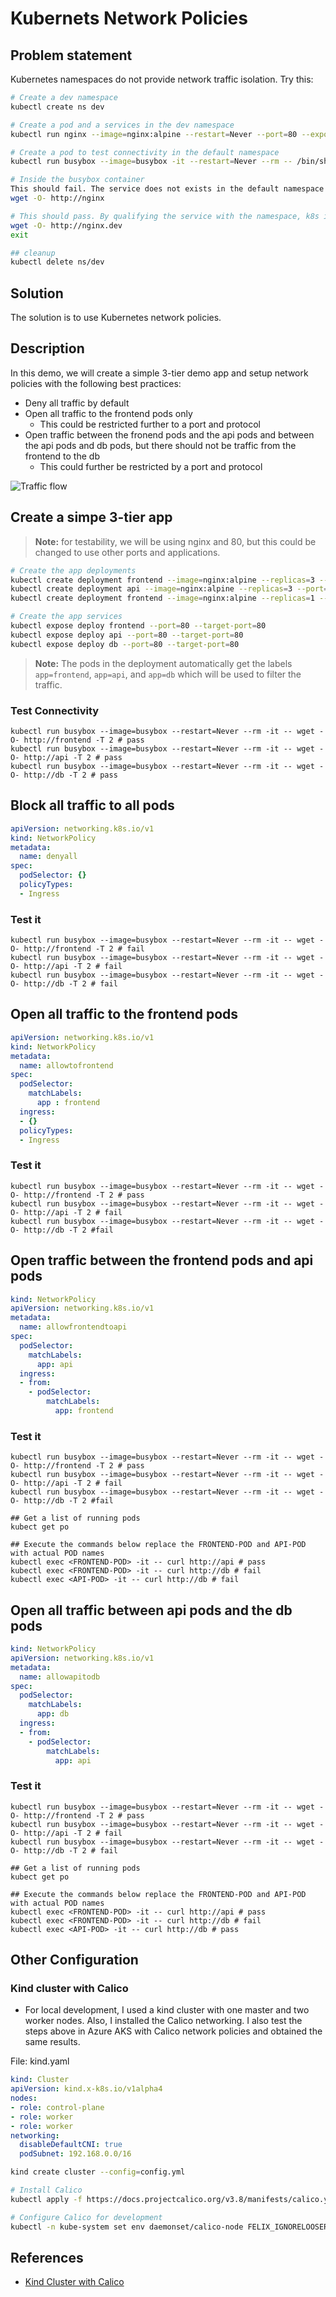 # Kubernets Network Policies

## Problem statement

Kubernetes namespaces do not provide network traffic isolation. Try this:

```bash
# Create a dev namespace
kubectl create ns dev

# Create a pod and a services in the dev namespace
kubectl run nginx --image=nginx:alpine --restart=Never --port=80 --expose -n dev

# Create a pod to test connectivity in the default namespace
kubectl run busybox --image=busybox -it --restart=Never --rm -- /bin/sh -n default

# Inside the busybox container
This should fail. The service does not exists in the default namespace
wget -O- http://nginx

# This should pass. By qualifying the service with the namespace, k8s is able to find the service
wget -O- http://nginx.dev
exit

## cleanup
kubectl delete ns/dev
```

## Solution

The solution is to use Kubernetes network policies.

## Description

In this demo, we will create a simple 3-tier demo app and setup network policies with the following best practices:

- Deny all traffic by default
- Open all traffic to the frontend pods only
  - This could be restricted further to a port and protocol
- Open traffic between the fronend pods and the api pods and between the api pods and db pods, but there should not be traffic from the frontend to the db
  - This could further be restricted by a port and protocol 

![Traffic flow](images/NetPolTrafficFlow.png)

## Create a simpe 3-tier app

> **Note:** for testability, we will be using nginx and 80, but this could be changed to use other ports and applications.

```bash
# Create the app deployments
kubectl create deployment frontend --image=nginx:alpine --replicas=3 --port=80
kubectl create deployment api --image=nginx:alpine --replicas=3 --port=80
kubectl create deployment frontend --image=nginx:alpine --replicas=1 --port=80

# Create the app services
kubectl expose deploy frontend --port=80 --target-port=80
kubectl expose deploy api --port=80 --target-port=80
kubectl expose deploy db --port=80 --target-port=80
```

> **Note:** The pods in the deployment automatically get the labels ```app=frontend```, ```app=api```, and ```app=db``` which will be used to filter the traffic.

### Test Connectivity

```
kubectl run busybox --image=busybox --restart=Never --rm -it -- wget -O- http://frontend -T 2 # pass
kubectl run busybox --image=busybox --restart=Never --rm -it -- wget -O- http://api -T 2 # pass
kubectl run busybox --image=busybox --restart=Never --rm -it -- wget -O- http://db -T 2 # pass
```

## Block all traffic to all pods

```yaml
apiVersion: networking.k8s.io/v1
kind: NetworkPolicy
metadata:
  name: denyall
spec:
  podSelector: {}
  policyTypes:
  - Ingress
```

### Test it

```
kubectl run busybox --image=busybox --restart=Never --rm -it -- wget -O- http://frontend -T 2 # fail
kubectl run busybox --image=busybox --restart=Never --rm -it -- wget -O- http://api -T 2 # fail
kubectl run busybox --image=busybox --restart=Never --rm -it -- wget -O- http://db -T 2 # fail
```

## Open all traffic to the frontend pods

```yaml
apiVersion: networking.k8s.io/v1
kind: NetworkPolicy
metadata:
  name: allowtofrontend
spec:
  podSelector:
    matchLabels:
      app : frontend
  ingress:
  - {}
  policyTypes:
  - Ingress
```

### Test it

```
kubectl run busybox --image=busybox --restart=Never --rm -it -- wget -O- http://frontend -T 2 # pass
kubectl run busybox --image=busybox --restart=Never --rm -it -- wget -O- http://api -T 2 # fail
kubectl run busybox --image=busybox --restart=Never --rm -it -- wget -O- http://db -T 2 #fail
```

## Open traffic between the frontend pods and api pods

```yaml
kind: NetworkPolicy
apiVersion: networking.k8s.io/v1
metadata:
  name: allowfrontendtoapi
spec:
  podSelector:
    matchLabels:
      app: api
  ingress:
  - from:
    - podSelector:
        matchLabels:
          app: frontend
```         

### Test it

```
kubectl run busybox --image=busybox --restart=Never --rm -it -- wget -O- http://frontend -T 2 # pass
kubectl run busybox --image=busybox --restart=Never --rm -it -- wget -O- http://api -T 2 # fail
kubectl run busybox --image=busybox --restart=Never --rm -it -- wget -O- http://db -T 2 #fail

## Get a list of running pods
kubect get po

## Execute the commands below replace the FRONTEND-POD and API-POD with actual POD names
kubectl exec <FRONTEND-POD> -it -- curl http://api # pass
kubectl exec <FRONTEND-POD> -it -- curl http://db # fail
kubectl exec <API-POD> -it -- curl http://db # fail
```

## Open all traffic between api pods and the db pods

```yaml
kind: NetworkPolicy
apiVersion: networking.k8s.io/v1
metadata:
  name: allowapitodb
spec:
  podSelector:
    matchLabels:
      app: db
  ingress:
  - from:
    - podSelector:
        matchLabels:
          app: api
```          

### Test it

```
kubectl run busybox --image=busybox --restart=Never --rm -it -- wget -O- http://frontend -T 2 # pass
kubectl run busybox --image=busybox --restart=Never --rm -it -- wget -O- http://api -T 2 # fail
kubectl run busybox --image=busybox --restart=Never --rm -it -- wget -O- http://db -T 2 # fail

## Get a list of running pods
kubect get po

## Execute the commands below replace the FRONTEND-POD and API-POD with actual POD names
kubectl exec <FRONTEND-POD> -it -- curl http://api # pass
kubectl exec <FRONTEND-POD> -it -- curl http://db # fail
kubectl exec <API-POD> -it -- curl http://db # pass
```

## Other Configuration


### Kind cluster with Calico

- For local development, I used a kind cluster with one master and two worker nodes. Also, I installed the Calico networking. I also test the steps above in Azure AKS with Calico network policies and obtained the same results.

File: kind.yaml

```yaml
kind: Cluster
apiVersion: kind.x-k8s.io/v1alpha4
nodes:
- role: control-plane
- role: worker
- role: worker
networking:
  disableDefaultCNI: true
  podSubnet: 192.168.0.0/16
```

```bash
kind create cluster --config=config.yml

# Install Calico
kubectl apply -f https://docs.projectcalico.org/v3.8/manifests/calico.yaml

# Configure Calico for development
kubectl -n kube-system set env daemonset/calico-node FELIX_IGNORELOOSERPF=true
```

## References

- [Kind Cluster with Calico](https://alexbrand.dev/post/creating-a-kind-cluster-with-calico-networking/)
